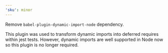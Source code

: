 ```yaml
---
'sku': minor
---
```


Remove `babel-plugin-dynamic-import-node` dependency.

This plugin was used to transform dynamic imports into deferred requires within jest tests.
However, dynamic imports are well supported in Node now so this plugin is no longer required.
